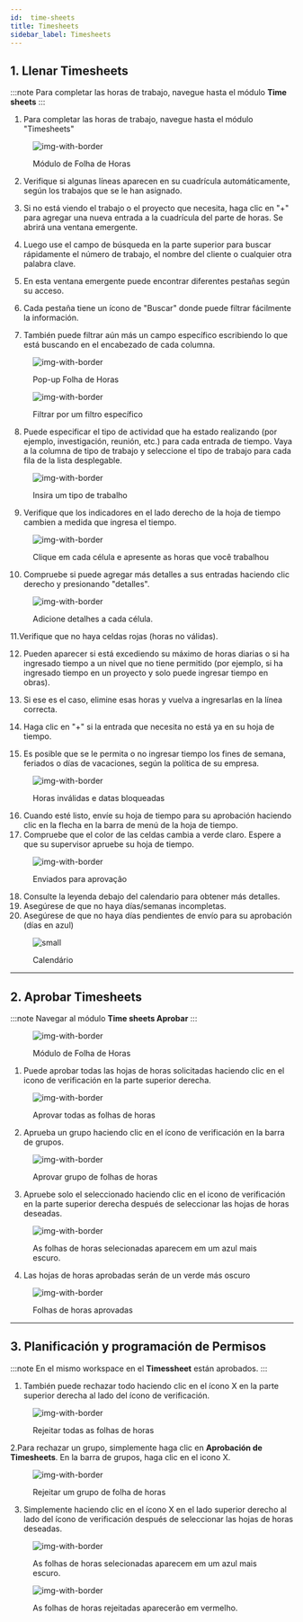 ```yaml
---
id:  time-sheets
title: Timesheets
sidebar_label: Timesheets
---
```


## 1. Llenar Timesheets

:::note 
Para completar las horas de trabajo, navegue hasta el módulo **Time sheets**
:::

1. Para completar las horas de trabajo, navegue hasta el módulo "Timesheets"

<figure>

![img-with-border](assets/timesheets/1-navigate-to-timesheet-module.png)
<figcaption>Módulo de Folha de Horas</figcaption>
</figure>

2. Verifique si algunas líneas aparecen en su cuadrícula automáticamente, según los trabajos que se le han asignado.

3. Si no está viendo el trabajo o el proyecto que necesita, haga clic en "+" para agregar una nueva entrada a la cuadrícula del parte de horas. Se abrirá una ventana emergente.

4. Luego use el campo de búsqueda en la parte superior para buscar rápidamente el número de trabajo, el nombre del cliente o cualquier otra palabra clave.

5. En esta ventana emergente puede encontrar diferentes pestañas según su acceso.

6. Cada pestaña tiene un ícono de "Buscar" donde puede filtrar fácilmente la información.

7. También puede filtrar aún más un campo específico escribiendo lo que está buscando en el encabezado de cada columna.

<figure>

![img-with-border](assets/timesheets/2-adding-suggestions.png)
<figcaption>Pop-up Folha de Horas</figcaption>
</figure>

<figure>

![img-with-border](assets/timesheets/3-searching-suggestions.png)
<figcaption>Filtrar por um filtro específico</figcaption>
</figure>


8. Puede especificar el tipo de actividad que ha estado realizando (por ejemplo, investigación, reunión, etc.) para cada entrada de tiempo. Vaya a la columna de tipo de trabajo y seleccione el tipo de trabajo para cada fila de la lista desplegable.

<figure>

![img-with-border](assets/timesheets/4-selecting-work-type.png)
<figcaption>Insira um tipo de trabalho</figcaption>
</figure>

  
9. Verifique que los indicadores en el lado derecho de la hoja de tiempo cambien a medida que ingresa el tiempo.

<figure>

![img-with-border](assets/timesheets/5-update-calendar.png)
<figcaption>Clique em cada célula e apresente as horas que você trabalhou</figcaption>
</figure>


10. Compruebe si puede agregar más detalles a sus entradas haciendo clic derecho y presionando "detalles".

<figure>

![img-with-border](assets/timesheets/6-adding-details.png)
<figcaption>Adicione detalhes a cada célula.</figcaption>
</figure>



11.Verifique que no haya celdas rojas (horas no válidas).

12. Pueden aparecer si está excediendo su máximo de horas diarias o si ha ingresado tiempo a un nivel que no tiene permitido (por ejemplo, si ha ingresado tiempo en un proyecto y solo puede ingresar tiempo en obras).

13. Si ese es el caso, elimine esas horas y vuelva a ingresarlas en la línea correcta.

14. Haga clic en "+" si la entrada que necesita no está ya en su hoja de tiempo.

15. Es posible que se le permita o no ingresar tiempo los fines de semana, feriados o días de vacaciones, según la política de su empresa.

<figure>

![img-with-border](assets/timesheets/7-error-on-timesheets.png)
<figcaption>Horas inválidas e datas bloqueadas</figcaption>
</figure>
    

16. Cuando esté listo, envíe su hoja de tiempo para su aprobación haciendo clic en la flecha en la barra de menú de la hoja de tiempo.
17. Compruebe que el color de las celdas cambia a verde claro. Espere a que su supervisor apruebe su hoja de tiempo.

<figure>

![img-with-border](assets/timesheets/8-sending-for-approval.png)
<figcaption>Enviados para aprovação</figcaption>
</figure>
    

18. Consulte la leyenda debajo del calendario para obtener más detalles.
19. Asegúrese de que no haya días/semanas incompletas.
20. Asegúrese de que no haya días pendientes de envío para su aprobación (días en azul)

<figure>

![small](assets/timesheets/9-calendar-overview.png)
<figcaption>Calendário</figcaption>
</figure>


---

## 2. Aprobar Timesheets

:::note
Navegar al módulo **Time sheets Aprobar**
:::

<figure>

![img-with-border](/img/responses/timesheets_to_approve_response.png)
<figcaption>Módulo de Folha de Horas</figcaption>
</figure>

1. Puede aprobar todas las hojas de horas solicitadas haciendo clic en el icono de verificación en la parte superior derecha.

<figure>

![img-with-border](/img/responses/timesheets_approve_all_response.png)
<figcaption>Aprovar todas as folhas de horas</figcaption>
</figure>

2. Aprueba un grupo haciendo clic en el ícono de verificación en la barra de grupos.

<figure>

![img-with-border](/img/responses/timesheets_approve_group_response.png)
<figcaption>Aprovar grupo de folhas de horas</figcaption>
</figure>

3. Apruebe solo el seleccionado haciendo clic en el icono de verificación en la parte superior derecha después de seleccionar las hojas de horas deseadas.

<figure>

![img-with-border](/img/responses/timesheets_approve_selected_response.png)
<figcaption>As folhas de horas selecionadas aparecem em um azul mais escuro.</figcaption>
</figure>

4. Las hojas de horas aprobadas serán de un verde más oscuro

<figure>

![img-with-border](/img/responses/timesheets_approved_response.png)
<figcaption>Folhas de horas aprovadas</figcaption>
</figure>

---

## 3. Planificación y programación de Permisos

:::note
En el mismo workspace en el **Timessheet** están aprobados.
:::

1. También puede rechazar todo haciendo clic en el ícono X en la parte superior derecha al lado del ícono de verificación.

<figure>

![img-with-border](/img/responses/timesheets_reject_all_response.png)
<figcaption>Rejeitar todas as folhas de horas</figcaption>
</figure>

2.Para rechazar un grupo, simplemente haga clic en **Aprobación de Timesheets**. En la barra de grupos, haga clic en el icono X.

<figure>

![img-with-border](/img/responses/timesheets_reject_group_response.png)
<figcaption>Rejeitar um grupo de folha de horas</figcaption>
</figure>

3. Simplemente haciendo clic en el ícono X en el lado superior derecho al lado del ícono de verificación después de seleccionar las hojas de horas deseadas.

<figure>

![img-with-border](/img/responses/timesheets_reject_selected_response.png)
<figcaption>As folhas de horas selecionadas aparecem em um azul mais escuro.</figcaption>
</figure>

<figure>

![img-with-border](/img/responses/timesheets_rejected_response.png)
<figcaption>As folhas de horas rejeitadas aparecerão em vermelho.</figcaption>
</figure>
